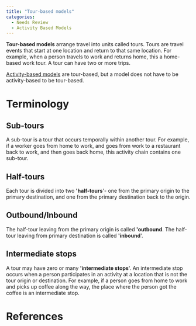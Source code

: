 ```yaml
---
title: "Tour-based models"
categories:
  - Needs Review
  - Activity Based Models
---
```


**Tour-based models** arrange travel into units called tours. Tours are travel events that start at one location and return to that same location. For example, when a person travels to work and returns home, this a home-based work tour. A tour can have two or more trips.

[Activity-based models](Activity-Based_Models) are tour-based, but a model does not have to be activity-based to be tour-based.

Terminology
===========

Sub-tours
---------

A sub-tour is a tour that occurs temporally within another tour. For example, if a worker goes from home to work, and goes from work to a restaurant back to work, and then goes back home, this activity chain contains one sub-tour.

Half-tours
----------

Each tour is divided into two **'half-tours**'- one from the primary origin to the primary destination, and one from the primary destination back to the origin.

Outbound/Inbound
----------------

The half-tour leaving from the primary origin is called **'outbound**. The half-tour leaving from primary destination is called **'inbound**'.

Intermediate stops
------------------

A tour may have zero or many **'intermediate stops**'. An intermediate stop occurs when a person participates in an activity at a location that is not the tour origin or destination. For example, if a person goes from home to work and picks up coffee along the way, the place where the person got the coffee is an intermediate stop.

References
==========

